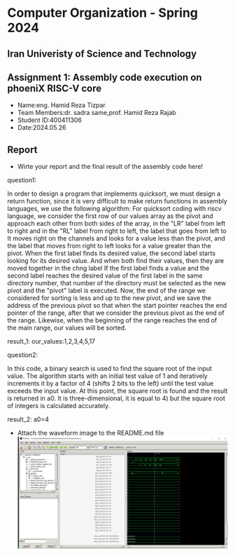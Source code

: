 Computer Organization - Spring 2024
==============================================================
## Iran Univeristy of Science and Technology
## Assignment 1: Assembly code execution on phoeniX RISC-V core

- Name:eng. Hamid Reza Tizpar
- Team Members:dr. sadra same,prof. Hamid Reza Rajab
- Student ID:400411306
- Date:2024.05.26

## Report
- Wirte your report and the final result of the assembly code here!

question1:

In order to design a program that implements quicksort, we must design a return function, since it is very difficult to make return functions in assembly languages, we use the following algorithm:
For quicksort coding with riscv language, we consider the first row of our values array as the pivot and approach each other from both sides of the array, in the "LR" label from left to right and in the "RL" label from right to left, the label that goes from left to It moves right on the channels and looks for a value less than the pivot, and the label that moves from right to left looks for a value greater than the pivot. When the first label finds its desired value, the second label starts looking for its desired value. And when both find their values, then they are moved together in the chng label
If the first label finds a value and the second label reaches the desired value of the first label in the same directory number, that number of the directory must be selected as the new pivot and the "pivot" label is executed.
Now, the end of the range we considered for sorting is less and up to the new pivot, and we save the address of the previous pivot so that when the start pointer reaches the end pointer of the range, after that we consider the previous pivot as the end of the range. 
Likewise, when the beginning of the range reaches the end of the main range, our values will be sorted.

result_1:
our_values:1,2,3,4,5,17

question2:

   In this code, a binary search is used to find the square root of the input value. The algorithm starts with an initial test value of 1 and iteratively increments it by a factor of 4 (shifts 2 bits to the left) until the test value exceeds the input value. At this point, the square root is found and the result is returned in a0. It is three-dimensional, it is equal to 4) but the square root of integers is calculated accurately.

result_2:
a0=4
- Attach the waveform image to the README.md file
![Result](Result2.jpg)